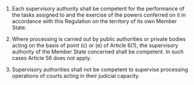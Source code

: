 1. Each supervisory authority shall be competent for the performance of the tasks assigned to and the exercise of the powers conferred on it in accordance with this Regulation on the territory of its own Member State.

2. Where processing is carried out by public authorities or private bodies acting on the basis of point &#40;c) or (e) of Article 6(1), the supervisory authority of the Member State concerned shall be competent. In such cases Article 56 does not apply.

3. Supervisory authorities shall not be competent to supervise processing operations of courts acting in their judicial capacity.

